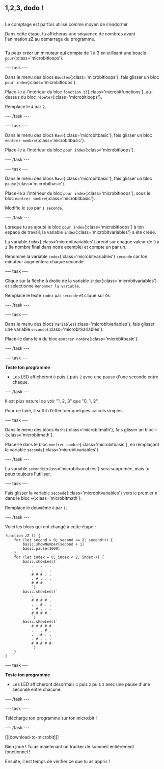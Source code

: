 ## 1,2,3, dodo !

<div style="display: flex; flex-wrap: wrap">
<div style="flex-basis: 200px; flex-grow: 1; margin-right: 15px;">

Le comptage est parfois utilisé comme moyen de s’endormir.

Dans cette étape, tu afficheras une séquence de nombres avant l'animation zZ au démarrage du programme.

</div>
</div>

Tu peux créer un minuteur qui compte de 1 à 3 en utilisant une boucle `pour`{:class='microbitloops'}.

--- task ---

Dans le menu des blocs `Boucles`{:class='microbitloops'}, fais glisser un bloc `pour index`{:class='microbitloops'}.

Place-le à l'intérieur du bloc `fonction zZ`{:class='microbitfunctions'}, au-dessus du bloc `répéter`{:class='microbitloops'}.

Remplace le `4` par `2`.

--- /task ---

--- task ---

Dans le menu des blocs `Base`{:class='microbitbasic'}, fais glisser un bloc `montrer nombre`{:class='microbitbasic'}.

Place-le à l'intérieur du bloc `pour index`{:class='microbitloops'}.

--- /task ---

--- task ---

Dans le menu des blocs `Base`{:class='microbitbasic'}, fais glisser un bloc `pause`{:class='microbitbasic'}.

Place-le à l'intérieur du bloc `pour index`{:class='microbitloops'}, sous le bloc `montrer nombre`{:class='microbitbasic'}.

Modifie le `100` par `1 seconde`.

--- /task ---

Lorsque tu as ajouté le bloc `pour index`{:class='microbitloops'} à ton espace de travail, la variable `index`{:class='microbitvariables'} a été créée.

La variable `index`{:class='microbitvariables'} prend sur chaque valeur de `0` à `2` (le nombre final dans notre exemple) et compte un par un.

Renomme la variable `index`{:class='microbitvariables'} `seconde` car ton minuteur augmentera chaque seconde.

--- task ---

Clique sur la flèche à droite de la variable `index`{:class='microbitvariables'} et sélectionne `Renommer la variable`.

Remplace le texte `index` par `seconde` et clique sur `Ok`.

--- /task ---

--- task ---

Dans le menu des blocs `Variables`{:class='microbitvariables'}, fais glisser une variable `seconde`{:class='microbitvariables'}.

Place-le dans le `0` du bloc `montrer nombre`{:class='microbitbasic'}.

--- /task ---

--- task ---

**Teste ton programme**

+ Les LED afficheront `0` puis `1` puis `2` avec une pause d'une seconde entre chaque.

--- /task ---

Il est plus naturel de voir "1, 2, 3" que "0, 1, 2".

Pour ce faire, il suffit d'effectuer quelques calculs simples.

--- task ---

Dans le menu des blocs `Maths`{:class='microbitmath'}, fais glisser un bloc `+`{:class='microbitmath'}.

Place-le dans le bloc `montrer nombre`{:class='microbitbasic'}, en remplaçant la variable `seconde`{:class='microbitvariables'}.

--- /task ---

La variable `seconde`{:class='microbitvariables'} sera supprimée, mais tu peux toujours l'utiliser.

--- task ---

Fais glisser la variable `seconde`{:class='microbitvariables'} vers le premier `0` dans le bloc `+`{:class='microbitmath'}.

Remplace le deuxième `0` par `1`.

--- /task ---

Voici les blocs qui ont changé à cette étape :

```microbit
function zZ () {
    for (let second = 0; second <= 2; second++) {
        basic.showNumber(second + 1)
        basic.pause(1000)
    }
    for (let index = 0; index < 2; index++) {
        basic.showLeds(`
            . . . . .
            . . . . .
            # # # . .
            . # . . .
            # # # . .
            `)
        basic.showLeds(`
            . . . . .
            # # # # .
            . . # . .
            . # . . .
            # # # # .
            `)
        basic.showLeds(`
            # # # # #
            . . . # .
            . . # . .
            . # . . .
            # # # # #
            `)
    }
}
```

--- task ---

**Teste ton programme**

+ Les LED afficheront désormais `1` puis `2` puis `3` avec une pause d'une seconde entre chacune.

--- /task ---

--- task ---

Télécharge ton programme sur ton micro:bit !

--- /task ---

[[[download-to-microbit]]]

Bien joué ! Tu as maintenant un tracker de sommeil entièrement fonctionnel !

Ensuite, il est temps de vérifier ce que tu as appris !
